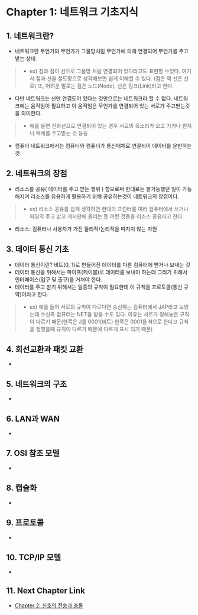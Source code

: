 #  Chapter 1: 네트워크 기초지식 #

## 1. 네트워크란?
- 네트워크란 무언가와 무언가가 그물망처럼 무언가에 의해 연결되어 무언가를 주고받는 상태.

> - ex) 점과 점이 선으로 그물망 처럼 연결되어 있다라고도 표현할 수있다. 여기서 점과 선을 철도망으로 생각해보면 쉽게 이해할 수 있다. (점은 역 선은 선로) 또, 어려운 말로는 점은 노드(Node), 선은 링크(Link)라고 한다. 

- 다만 네트워크는 선만 연결도어 있다는 것만으로는 네트워크라 할 수 없다. 네트워크에는 움직임이 필요하고 이 움직임은 무언가를 연결되어 있는 서로가 주고받는것을 의미한다.

> - 예를 들면 전화선으로 연결되어 있는 경우 서로의 목소리가 오고 가거나 편지나 택배를 주고받는 것 등등

- 컴퓨터 네트워크에서는 컴퓨터와 컴퓨터가 통신매체로 연결되어 데이터를 운반하는 것

## 2. 네트워크의 장점
- 리소스를 공유( 데이터를 주고 받는 행위 ) 함으로써 한대로는 불가능했던 일이 가능해지며 리소스를 유용하게 활용하기 위해 공유하는것이 네트워크의 장점이다.

> - ex) 리소스 공유를 쉽게 생각하면 한대의 프린터를 여러 컴퓨터에서 쓰거나 파일의 주고 받고 게시판에 올리는 등 이런 것들을 리소스 공유라고 한다.

* 리소스: 컴퓨터나 사용자가 가진 물리적/논리적을 따지지 않는 자원

## 3. 데이터 통신 기초
- 데이터 통신이란? 비트(0, 1)로 만들어진 데이터를 다른 컴퓨터에 받거나 보내는 것
- 데이터 통신을 위해서는 파이프(케이블)로 데이터를 보내야 하는데 그러기 위해서 인터페이스(입구 및 출구)를 거쳐야 한다.
- 데이터를 주고 받기 위해서는 일종의 규칙이 필요한데 이 규칙을 프로토콜(통신 규약)이라고 한다.
>- ex) 예를 들어 서로의 규칙이 다르다면 송신하는 컴퓨터에서 JAP라고 보냈는데 수신측 컴퓨터는 NET을 받을 수도 있다. 이유는 서로가 정해놓은 규칙이 다르기 때문(한쪽은 J를 0001(비트) 한쪽은 0001을 N으로 한다고 규칙을 정했을때 규칙이 다르기 때문에 다르게 표시 되기 때문)

## 4. 회선교환과 패킷 교환
-

## 5. 네트워크의 구조
-  

## 6. LAN과 WAN
- 

## 7. OSI 참조 모델
- 

## 8. 캡슐화
- 

## 9. 프로토콜
- 

## 10. TCP/IP 모델
- 

## 11. Next Chapter Link
- [Chapter 2: 신호의 전송과 충돌](https://github.com/wargi/Etc/blob/master/Network/Chapter2.md)
